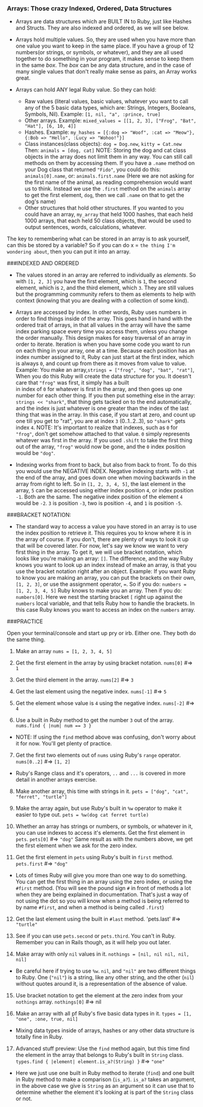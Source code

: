 ### Arrays: Those crazy Indexed, Ordered, Data Structures

- Arrays are data structures which are BUILT IN to Ruby, just like Hashes and Structs. They are also indexed 
  and ordered, as we will see below.

- Arrays hold multiple values. So, they are used when you have more than one value you want to 
  keep in the same place. If you have a group of 12 numbers(or strings, or symbols, or whatever),
  and they are all used together to do something in your program, it makes sense to keep them in 
  the same <em>box</em>. The <em>box</em> can be any data structure, and in the case of many single 
  values that don't really make sense as pairs, an Array works great.

- Arrays can hold ANY legal Ruby value. So they can hold:
  * Raw values (literal values, basic values, whatever you want to call any of the 5 basic data types,
    which are: Strings, Integers, Booleans, Symbols, Nil). Example: `[1, nil, "a", :prince, true]`
  * Other arrays. Example: `mixed_values = [[1, 2, 3], ["Frog", "Bat", "Hat"], [6, 10, 4]]`
  * Hashes. Example: `my_hashes = [{:dog => "Woof", :cat => "Meow"}, {:Bob => "Hello", :Lucy => "Wohoo!"}]`
  * Class instances(class objects): `dog = Dog.new`, `kitty = Cat.new` Then: `animals = [dog, cat]`
    NOTE: Storing the dog and cat class objects in the array does not limit them in any way. You 
    can still call methods on them by accessing them. If you have a `.name` method on your Dog class 
    that returned `"Fido"`, you could do this: `animals[0].name`, or: `animals.first.name` (Here we are 
    not asking for the first name of the animal, as reading comprehension would want us to think. Instead 
    we use the `.first` method on the `animals` array to get the first element, `dog`, then we call `.name` 
    on that to get the dog's name)
  * Other structures that hold other structures. If you wanted to you could have an array, `my_array` that 
    held 1000 hashes, that each held 1000 arrays, that each held 50 class objects, that would be used to 
    output sentences, words, calculations, whatever.

The key to remembering what can be stored in an array is to ask yourself, can this be stored by a variable? 
So if you can do x = `the thing I'm wondering about`, then you can put it into an array.

###INDEXED AND ORDERED

- The values stored in an array are referred to individually as <em>elements</em>. So with `[1, 2, 3]` you have the
  first element, which is `1`, the second element, which is `2`, and the third element, which `3`. They are still values 
  but the programming community refers to them as elements to help with context (knowing that you are dealing with a collection 
  of some kind).

- Arrays are accessed by index. In other words, Ruby uses numbers in order to find things inside of the array. 
  This goes hand in hand with the ordered trait of arrays, in that all values in the array will have the same 
  index parking space every time you access them, unless you change the order manually. This design makes for easy
  traversal of an array in order to iterate. 
  Iteration is when you have some code you want to run on each thing in your array, one at a time. Because 
  each position has an index number assigned to it, Ruby can just start at the first index, which is always `0`, 
  and count up from there as it moves from value to value. Example: You make an array,`strings = ["frog", "dog", "bat", "rat"]`, 
  When you do this Ruby will create the data structure for you. It doesn't care that `"frog"` was first, it simply has a built   
  in index of `0` for whatever is first in the array, and then goes up one number for each other thing.
  If you then put something else in the array: `strings << "shark"`, that thing gets tacked on to the end automatically, and 
  the index is just whatever is one greater than the index of the last thing that was in the array. In this case, if 
  you start at zero, and count up one till you get to "rat", you are at index `3` (0..1..2..3), so `"shark"` gets index `4`.
  NOTE: It's important to realize that indexes, such as `0` for `"frog"`, don't get somehow attached to that value. `0` 
  simply represents whatever was first in the array. If you used `.shift` to take the first thing out of the array, `"frog"` 
  would now be gone, and the `0` index position would be `"dog"`.
  
- Indexing works from front to back, but also from back to front. To do this you would use the NEGATIVE INDEX. Negative 
  indexing starts with `-1` at the end of the array, and goes down one when moving backwards in the array from right to left. 
  So in `[1, 2, 3, 4, 5]`, the last element in the array, `5` can be accessed using either index position `4`, or index 
  position `-1`. Both are the same. The negative index position of the element `4` would be `-2`. `3` is position `-3`, 
  two is position `-4`, and `1` is position `-5`.
  
###BRACKET NOTATION:

- The standard way to access a value you have stored in an array is to use the index position to retrieve it. This 
  requires you to know where it is in the array of course. If you don't, there are plenty of ways to look it up that 
  will be covered later. For now, let's say we know we want to very first thing in the array. To get it, we will use 
  bracket notation, which looks like you're making an array: `[]`. The difference, and the way Ruby knows you want 
  to look up an index instead of make an array, is that you use the bracket notation right after an object. Example: 
  If you want Ruby to know you are making an array, you can put the brackets on their own, `[1, 2, 3]`, or use
  the assignment operator, `=`. So if you do: `numbers = [1, 2, 3, 4, 5]` Ruby knows to make you an array. Then 
  if you do: `numbers[0]`. Here we nest the starting bracket `[` right up against the `numbers` local variable, 
  and that tells Ruby how to handle the brackets. In this case Ruby knows you want to access an index on the
  `numbers` array.
  
###PRACTICE

Open your terminal/console and start up pry or irb. Either one. They both do the same thing.

1. Make an array `nums = [1, 2, 3, 4, 5]`

2. Get the first element in the array by using bracket notation. `nums[0]` #=> `1`

3. Get the third element in the array. `nums[2]` #=> `3`

4. Get the last element using the negative index. `nums[-1]` #=> `5`

5. Get the element whose value is `4` using the negative index. `nums[-2]` #=> `4`

6. Use a built in Ruby method to get the number `3` out of the array. `nums.find { |num| num == 3 }`
 - NOTE: If using the `find` method above was confusing, don't worry about it for now. You'll get plenty of practice.

7. Get the first two elements out of `nums` using Ruby's `range` operator. `nums[0..2]` #=> `[1, 2]`
  - Ruby's Range class and it's operators, `..` and `...` is covered in more detail in another arrays exercise.

8. Make another array, this time with strings in it. `pets = ["dog", "cat", "ferret", "turtle"]` 

9. Make the array again, but use Ruby's built in `%w` operator to make it easier to type out. `pets = %w(dog cat ferret turtle)`

10. Whether an array has strings or numbers, or symbols, or whatever in it, you can use indexes to access it's elements. 
Get the first element in `pets`. `pets[0]` #=> `"dog"` Same result as with the numbers above, we get the first element when 
we ask for the zero index.

11. Get the first element in `pets` using Ruby's built in `first` method. `pets.first` #=> `"dog"`
  - Lots of times Ruby will give you more than one way to do something. You can get the first thing in an array using the 
  zero index, or using the `#first` method. (You will see the pound sign `#` in front of methods a lot when they are being 
  explained in documentation. That's just a way of not using the dot so you will know when a method is being referred to by 
  name `#first`, and when a method is being called `.first`)
  
12. Get the last element using the built in `#last` method. 'pets.last' #=> `"turtle"`

13. See if you can use `pets.second` or `pets.third`. You can't in Ruby. Remember you can in Rails though, as it will help 
you out later.

14. Make array with only `nil` values in it. `nothings = [nil, nil nil, nil, nil]`
  - Be careful here if trying to use `%w`. `nil`, and `"nil"` are two different things to Ruby. One (`"nil"`) is a string, like any 
   other string, and the other (`nil`) without quotes around it, is a representation of the absence of value.

15. Use bracket notation to get the element at the zero index from your `nothings` array. `nothings[0]` #=> nil

16. Make an array with all pf Ruby's five basic data types in it. `types = [1, "one", :one, true, nil]`
  - Mixing data types inside of arrays, hashes or any other data structure is totally fine in Ruby.
  
17. Advanced stuff preview: Use the `find` method again, but this time find the element in the array that belongs to Ruby's 
built in `String` class. `types.find { |element| element.is_a?(String) }` #=> `"one"`
  - Here we just use one built in Ruby method to iterate (`find`) and one built in Ruby method to make a comparison (`is_a?`).
  `is_a?` takes an argument, in the above case we give is `String` as an argument so it can use that to determine whether the 
  element it's looking at is part of the `String` class or not.
